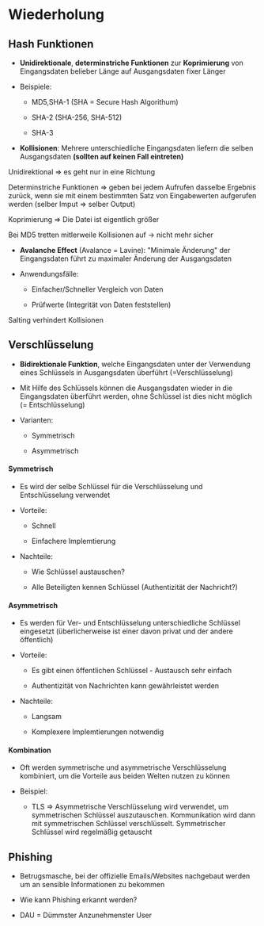 # Wiederholung

## Hash Funktionen

- **Unidirektionale**, **determinstriche Funktionen** zur **Koprimierung** von Eingangsdaten belieber Länge auf Ausgangsdaten fixer Länger

- Beispiele:
  
  - MD5,SHA-1 (SHA = Secure Hash Algorithum)
  
  - SHA-2 (SHA-256, SHA-512)
  
  - SHA-3

- **Kollisionen**: Mehrere unterschiedliche Eingangsdaten liefern die selben Ausgangsdaten **(sollten auf keinen Fall eintreten)**

Unidirektional => es geht nur in eine Richtung

Determinstriche Funktionen => geben bei jedem Aufrufen dasselbe Ergebnis zurück, wenn sie mit einem bestimmten Satz von Eingabewerten aufgerufen werden (selber Imput => selber Output)

Koprimierung => Die Datei ist eigentlich größer  

Bei MD5 tretten mitlerweile Kollisionen auf -> nicht mehr sicher



- **Avalanche Effect** (Avalance = Lavine): "Minimale Änderung" der Eingangsdaten führt zu maximaler Änderung der Ausgangsdaten

- Anwendungsfälle:
  
  - Einfacher/Schneller Vergleich von Daten
  
  - Prüfwerte (Integrität von Daten feststellen)
    
    

Salting verhindert Kollisionen



## Verschlüsselung

- **Bidirektionale Funktion**, welche Eingangsdaten unter der Verwendung eines Schlüssels in Ausgangsdaten überführt (=Verschlüsselung)

- Mit Hilfe des Schlüssels können die Ausgangsdaten wieder in die Eingangsdaten überführt werden, ohne Schlüssel ist dies nicht möglich (= Entschlüsselung)

- Varianten:
  
  - Symmetrisch
  
  - Asymmetrisch
    
    

#### Symmetrisch

- Es wird der selbe Schlüssel für die Verschlüsselung und Entschlüsselung verwendet

- Vorteile:
  
  - Schnell
  
  - Einfachere Implemtierung

- Nachteile:
  
  - Wie Schlüssel austauschen?
  
  - Alle Beteiligten kennen Schlüssel (Authentizität der Nachricht?)
    
    

#### Asymmetrisch

- Es werden für Ver- und Entschlüsselung unterschiedliche Schlüssel eingesetzt (überlicherweise ist einer davon privat und der andere öffentlich)

- Vorteile:
  
  - Es gibt einen öffentlichen Schlüssel - Austausch sehr einfach
  
  - Authentizität von Nachrichten kann gewährleistet werden

- Nachteile:
  
  - Langsam
  
  - Komplexere Implemtierungen notwendig
    
    

#### Kombination

- Oft werden symmetrische und asymmetrische Verschlüsselung kombiniert, um die Vorteile aus beiden Welten nutzen zu können

- Beispiel:
  
  - TLS => Asymmetrische Verschlüsselung wird verwendet, um symmetrischen Schlüssel auszutauschen. Kommunikation wird dann mit symmetrischen Schlüssel verschlüsselt. Symmetrischer Schlüssel wird regelmäßig getauscht
    
    

## Phishing

- Betrugsmasche, bei der offizielle Emails/Websites nachgebaut werden um an sensible Informationen zu bekommen

- Wie kann Phishing erkannt werden?

- DAU = Dümmster Anzunehmenster User
